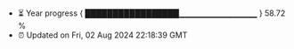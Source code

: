 - ⏳ Year progress { █████████████████▁▁▁▁▁▁▁▁▁▁▁▁▁ } 58.72 %
- ⏰ Updated on Fri, 02 Aug 2024 22:18:39 GMT

